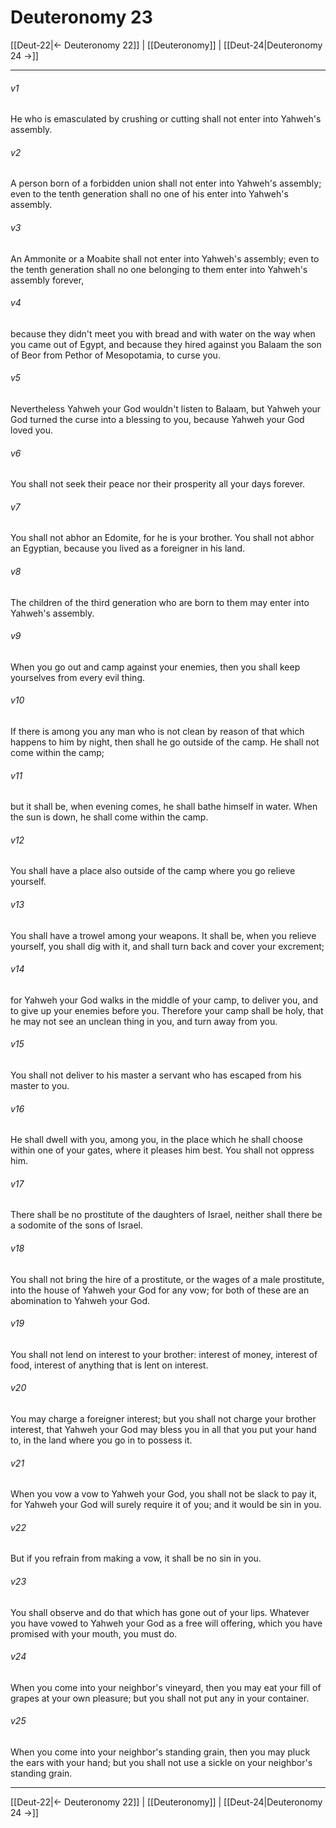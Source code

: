 # Deuteronomy 23

[[Deut-22|← Deuteronomy 22]] | [[Deuteronomy]] | [[Deut-24|Deuteronomy 24 →]]
***



###### v1 
He who is emasculated by crushing or cutting shall not enter into Yahweh's assembly. 

###### v2 
A person born of a forbidden union shall not enter into Yahweh's assembly; even to the tenth generation shall no one of his enter into Yahweh's assembly. 

###### v3 
An Ammonite or a Moabite shall not enter into Yahweh's assembly; even to the tenth generation shall no one belonging to them enter into Yahweh's assembly forever, 

###### v4 
because they didn't meet you with bread and with water on the way when you came out of Egypt, and because they hired against you Balaam the son of Beor from Pethor of Mesopotamia, to curse you. 

###### v5 
Nevertheless Yahweh your God wouldn't listen to Balaam, but Yahweh your God turned the curse into a blessing to you, because Yahweh your God loved you. 

###### v6 
You shall not seek their peace nor their prosperity all your days forever. 

###### v7 
You shall not abhor an Edomite, for he is your brother. You shall not abhor an Egyptian, because you lived as a foreigner in his land. 

###### v8 
The children of the third generation who are born to them may enter into Yahweh's assembly. 

###### v9 
When you go out and camp against your enemies, then you shall keep yourselves from every evil thing. 

###### v10 
If there is among you any man who is not clean by reason of that which happens to him by night, then shall he go outside of the camp. He shall not come within the camp; 

###### v11 
but it shall be, when evening comes, he shall bathe himself in water. When the sun is down, he shall come within the camp. 

###### v12 
You shall have a place also outside of the camp where you go relieve yourself. 

###### v13 
You shall have a trowel among your weapons. It shall be, when you relieve yourself, you shall dig with it, and shall turn back and cover your excrement; 

###### v14 
for Yahweh your God walks in the middle of your camp, to deliver you, and to give up your enemies before you. Therefore your camp shall be holy, that he may not see an unclean thing in you, and turn away from you. 

###### v15 
You shall not deliver to his master a servant who has escaped from his master to you. 

###### v16 
He shall dwell with you, among you, in the place which he shall choose within one of your gates, where it pleases him best. You shall not oppress him. 

###### v17 
There shall be no prostitute of the daughters of Israel, neither shall there be a sodomite of the sons of Israel. 

###### v18 
You shall not bring the hire of a prostitute, or the wages of a male prostitute, into the house of Yahweh your God for any vow; for both of these are an abomination to Yahweh your God. 

###### v19 
You shall not lend on interest to your brother: interest of money, interest of food, interest of anything that is lent on interest. 

###### v20 
You may charge a foreigner interest; but you shall not charge your brother interest, that Yahweh your God may bless you in all that you put your hand to, in the land where you go in to possess it. 

###### v21 
When you vow a vow to Yahweh your God, you shall not be slack to pay it, for Yahweh your God will surely require it of you; and it would be sin in you. 

###### v22 
But if you refrain from making a vow, it shall be no sin in you. 

###### v23 
You shall observe and do that which has gone out of your lips. Whatever you have vowed to Yahweh your God as a free will offering, which you have promised with your mouth, you must do. 

###### v24 
When you come into your neighbor's vineyard, then you may eat your fill of grapes at your own pleasure; but you shall not put any in your container. 

###### v25 
When you come into your neighbor's standing grain, then you may pluck the ears with your hand; but you shall not use a sickle on your neighbor's standing grain.

***
[[Deut-22|← Deuteronomy 22]] | [[Deuteronomy]] | [[Deut-24|Deuteronomy 24 →]]
